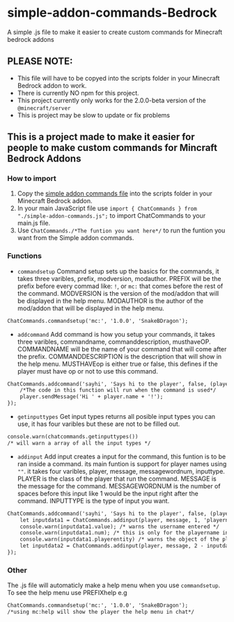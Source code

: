 # simple-addon-commands-Bedrock
A simple .js file to make it easier to create custom commands for Minecraft bedrock addons

## PLEASE NOTE: 
- This file will have to be copyed into the scripts folder in your Minecraft Bedrock addon to work.
- There is currently NO npm for this project. 
- This project currently only works for the 2.0.0-beta version of the ```@minecraft/server```
- This is project may be slow to update or fix problems

## This is a project made to make it easier for people to make custom commands for Mincraft Bedrock Addons

### How to import
1. Copy the [simple addon commands file](simple-addon-commands.js) into the scripts folder in your Minecraft Bedrock addon.
2. In your main JavaScript file use ```import { ChatCommands } from "./simple-addon-commands.js";``` to import ChatCommands to your main.js file.
3. Use ```ChatCommands./*The funtion you want here*/``` to run the funtion you want from the Simple addon commands.

### Functions
- ```commandsetup``` Command setup sets up the basics for the commands, it takes three varibles, prefix, modversion, modauthor. PREFIX will be the prefix before every commad like: ```!```, or ```mc:``` that comes before the rest of the command. MODVERSION is the version of the mod/addon that will be displayed in the help menu. MODAUTHOR is the author of the mod/addon that will be displayed in the help menu.
```md
ChatCommands.commandsetup('mc:', '1.0.0', 'SnakeBDragon');
```
- ```addcommand``` Add command is how you setup your commands, it takes three varibles, commandname, commanddescription, musthaveOP. COMMANDNAME will be the name of your command that will come after the prefix. COMMANDDESCRIPTION is the description that will show in the help menu. MUSTHAVEop is either true or false, this defines if the player must have op or not to use this command.
```md
ChatCommands.addcommand('sayhi', 'Says hi to the player', false, (player, message) => {
    /*The code in this function will run when the command is used*/
    player.sendMessage('Hi ' + player.name + '!');
});
```
- ```getinputtypes``` Get input types returns all posible input types you can use, it has four varibles but these are not to be filled out.
```md
console.warn(chatcommands.getinputtypes())
/* will warn a array of all the input types */
```
- ```addinput``` Add input creates a input for the command, this funtion is to be ran inside a command. its main funtion is support for player names using ```""```. it takes four varibles, player, message, messagewordnum, inputtype. PLAYER is the class of the player that run the command. MESSAGE is the message for the command. MESSAGEWORDNUM is the number of spaces before this input like 1 would be the input right after the command. INPUTTYPE is the type of input you want.
```md
ChatCommands.addcommand('sayhi', 'Says hi to the player', false, (player, message) => {
    let inputdata1 = ChatCommands.addinput(player, message, 1, 'playername');
    console.warn(inputdata1.value); /* warns the username entered */
    console.warn(inputdata1.num); /* this is only for the playername input type this returns 1 less then the length of the username for spaces so "S B D" would be 2 this can be taken away from the next input so it dosent grab the B but the text after the username */
    console.warn(inputdata1.playerentity) /* warns the object of the player or ERROR if there is no player in the world with that username */
    let inputdata2 = ChatCommands.addinput(player, message, 2 - inputdata1.num, 'numinput');
});
```

### Other

The .js file will automaticly make a help menu when you use ```commandsetup```. To see the help menu use PREFIXhelp e.g

```md
ChatCommands.commandsetup('mc:', '1.0.0', 'SnakeBDragon');
/*using mc:help will show the player the help menu in chat*/
```
